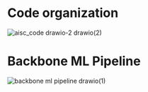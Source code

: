 # Code organization

![aisc_code drawio-2 drawio(2)](https://user-images.githubusercontent.com/82163771/183660659-1b1b8553-e39c-436f-9992-1e550e7be041.png)
# Backbone ML Pipeline

![backbone ml pipeline drawio(1)](https://user-images.githubusercontent.com/82163771/183660624-228a9e04-4760-4c92-8289-5eca250b2721.png)
